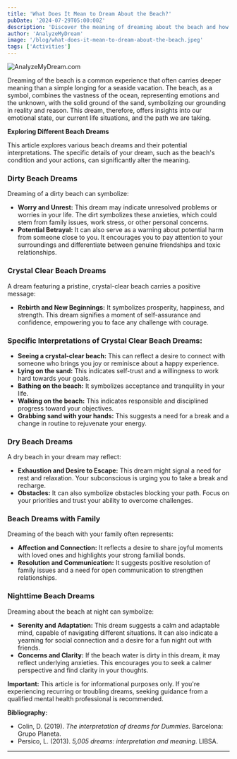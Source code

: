 ```yaml
---
title: 'What Does It Mean to Dream About the Beach?'
pubDate: '2024-07-29T05:00:00Z'
description: 'Discover the meaning of dreaming about the beach and how different aspects of the dream, such as the cleanliness of the water or the presence of family, can influence its interpretation.'
author: 'AnalyzeMyDream'
image: '/blog/what-does-it-mean-to-dream-about-the-beach.jpeg'
tags: ['Activities']
---
```


![AnalyzeMyDream.com](/blog/what-does-it-mean-to-dream-about-the-beach.jpeg)


Dreaming of the beach is a common experience that often carries deeper meaning than a simple longing for a seaside vacation. The beach, as a symbol, combines the vastness of the ocean, representing emotions and the unknown, with the solid ground of the sand, symbolizing our grounding in reality and reason. This dream, therefore, offers insights into our emotional state, our current life situations, and the path we are taking.

**Exploring Different Beach Dreams**

This article explores various beach dreams and their potential interpretations. The specific details of your dream, such as the beach's condition and your actions, can significantly alter the meaning.

### Dirty Beach Dreams

Dreaming of a dirty beach can symbolize:

- **Worry and Unrest:** This dream may indicate unresolved problems or worries in your life. The dirt symbolizes these anxieties, which could stem from family issues, work stress, or other personal concerns.
- **Potential Betrayal:** It can also serve as a warning about potential harm from someone close to you. It encourages you to pay attention to your surroundings and differentiate between genuine friendships and toxic relationships.

### Crystal Clear Beach Dreams

A dream featuring a pristine, crystal-clear beach carries a positive message:

- **Rebirth and New Beginnings:** It symbolizes prosperity, happiness, and strength. This dream signifies a moment of self-assurance and confidence, empowering you to face any challenge with courage.

### Specific Interpretations of Crystal Clear Beach Dreams:

- **Seeing a crystal-clear beach:**  This can reflect a desire to connect with someone who brings you joy or reminisce about a happy experience.
- **Lying on the sand:**  This indicates self-trust and a willingness to work hard towards your goals.
- **Bathing on the beach:**  It symbolizes acceptance and tranquility in your life.
- **Walking on the beach:**  This indicates responsible and disciplined progress toward your objectives.
- **Grabbing sand with your hands:**  This suggests a need for a break and a change in routine to rejuvenate your energy.

### Dry Beach Dreams

A dry beach in your dream may reflect:

- **Exhaustion and Desire to Escape:** This dream might signal a need for rest and relaxation.  Your subconscious is urging you to take a break and recharge.
- **Obstacles:** It can also symbolize obstacles blocking your path.  Focus on your priorities and trust your ability to overcome challenges.

### Beach Dreams with Family

Dreaming of the beach with your family often represents:

- **Affection and Connection:** It reflects a desire to share joyful moments with loved ones and highlights your strong familial bonds.
- **Resolution and Communication:** It suggests positive resolution of family issues and a need for open communication to strengthen relationships.

### Nighttime Beach Dreams

Dreaming about the beach at night can symbolize:

- **Serenity and Adaptation:** This dream suggests a calm and adaptable mind, capable of navigating different situations. It can also indicate a yearning for social connection and a desire for a fun night out with friends.
- **Concerns and Clarity:** If the beach water is dirty in this dream, it may reflect underlying anxieties. This encourages you to seek a calmer perspective and find clarity in your thoughts.

**Important:** This article is for informational purposes only.  If you're experiencing recurring or troubling dreams, seeking guidance from a qualified mental health professional is recommended. 

**Bibliography:**

* Colin, D. (2019). *The interpretation of dreams for Dummies*. Barcelona: Grupo Planeta.  
* Persico, L. (2013). *5,005 dreams: interpretation and meaning*. LIBSA.

---
